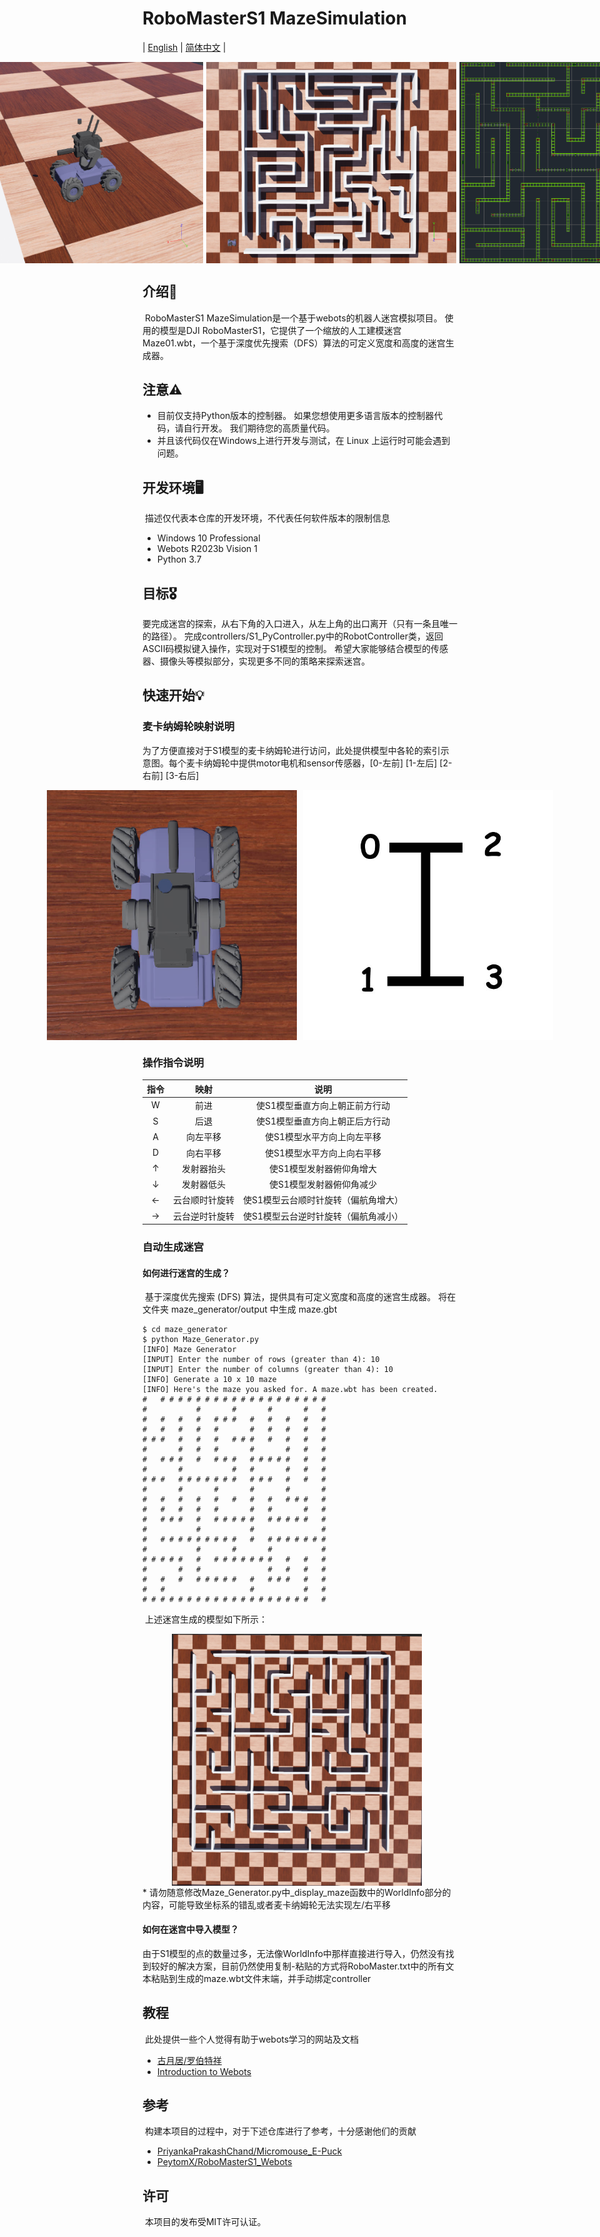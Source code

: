 # RoboMasterS1 MazeSimulation
| [English](README.md) | [简体中文](README_CN.md) |

<div align="center">
  <div style="display: flex; justify-content: center;">
    <img src="assets/RoboMasterS1.jpg" width="400" style="margin-right: 5px;"/>
    <img src="assets/Maze01_TopView.jpg" width="400" style="margin-right: 5px;"/>
    <img src="assets/Maze01_CAD.jpg" width="300" />
  </div>
</div>

## 介绍📰
​     RoboMasterS1 MazeSimulation是一个基于webots的机器人迷宫模拟项目。 使用的模型是DJI RoboMasterS1，它提供了一个缩放的人工建模迷宫Maze01.wbt，一个基于深度优先搜索（DFS）算法的可定义宽度和高度的迷宫生成器。

## 注意⚠️
* 目前仅支持Python版本的控制器。 如果您想使用更多语言版本的控制器代码，请自行开发。 我们期待您的高质量代码。
* 并且该代码仅在Windows上进行开发与测试，在 Linux 上运行时可能会遇到问题。

## 开发环境🖥️
​     描述仅代表本仓库的开发环境，不代表任何软件版本的限制信息
* Windows 10 Professional
* Webots R2023b Vision 1
* Python 3.7

## 目标🎖️
​    要完成迷宫的探索，从右下角的入口进入，从左上角的出口离开（只有一条且唯一的路径）。 完成controllers/S1_PyController.py中的RobotController类，返回ASCII码模拟键入操作，实现对于S1模型的控制。 希望大家能够结合模型的传感器、摄像头等模拟部分，实现更多不同的策略来探索迷宫。

## 快速开始💡
### 麦卡纳姆轮映射说明
​    为了方便直接对于S1模型的麦卡纳姆轮进行访问，此处提供模型中各轮的索引示意图。每个麦卡纳姆轮中提供motor电机和sensor传感器，[0-左前] [1-左后] [2-右前] [3-右后]
<div align="center">
  <div style="display: flex; justify-content: center;">
    <img src="assets/RoboMasterS1_TopView.jpg" width="400" style="margin-right: 10px;"/>
    <img src="assets/RoboMasterS1_idx_TopView.jpg" width="400" />
  </div>
</div>

### 操作指令说明
| 指令 | 映射 | 说明 | 
| :---------: | :------: | :--------: | 
|  W  | 前进 | 使S1模型垂直方向上朝正前方行动 |
|  S  | 后退 | 使S1模型垂直方向上朝正后方行动 |
|  A  | 向左平移 | 使S1模型水平方向上向左平移 |
|  D  | 向右平移 | 使S1模型水平方向上向右平移 |
|  ↑  | 发射器抬头 | 使S1模型发射器俯仰角增大 |
|  ↓  | 发射器低头 | 使S1模型发射器俯仰角减少 |
|  ←  | 云台顺时针旋转 | 使S1模型云台顺时针旋转（偏航角增大） |
|  →  | 云台逆时针旋转 | 使S1模型云台逆时针旋转（偏航角减小） |

### 自动生成迷宫
#### 如何进行迷宫的生成？
​    基于深度优先搜索 (DFS) 算法，提供具有可定义宽度和高度的迷宫生成器。 将在文件夹 maze_generator/output 中生成 maze.gbt
```
$ cd maze_generator
$ python Maze_Generator.py
[INFO] Maze Generator
[INPUT] Enter the number of rows (greater than 4): 10
[INPUT] Enter the number of columns (greater than 4): 10
[INFO] Generate a 10 x 10 maze
[INFO] Here's the maze you asked for. A maze.wbt has been created.
#   # # # # # # # # # # # # # # # # # # # 
#           #       #       #       #   # 
#   #   #   #   # # #   #   #   #   #   # 
#   #   #   #   #       #   #   #   #   # 
# # #   #   #   #   # # #   #   #   #   # 
#       #   #   #       #       #   #   # 
#   # # #   #   # # #   # # # # #   #   # 
#       #           #   #       #   #   # 
# # #   # # # # # # #   # # #   #   #   # 
#       #       #       #       #       # 
#   #   #   #   #   #   #   #   # # #   # 
#   #   #   #   #       #   #       #   # 
#   # # #   #   # # # # #   # # # # #   # 
#           #           #               # 
#   # # # # # # # # #   #   # # # # # # # 
#           #       #       #           # 
# # # # #   #   # # # # # # #   #   #   # 
#       #   #               #   #   #   # 
#   #   #   # # # # #   #   # # #   #   # 
#   #                   #           #   #
# # # # # # # # # # # # # # # # # # #   #
```
​    上述迷宫生成的模型如下所示：
<div align="center">
  <div style="display: flex; justify-content: center;">
    <img src="assets/Maze_Generate.jpg" width="400" style="margin-right: 10px;"/>
  </div>
</div>
* 请勿随意修改Maze_Generator.py中_display_maze函数中的WorldInfo部分的内容，可能导致坐标系的错乱或者麦卡纳姆轮无法实现左/右平移

#### 如何在迷宫中导入模型？
​    由于S1模型的点的数量过多，无法像WorldInfo中那样直接进行导入，仍然没有找到较好的解决方案，目前仍然使用复制-粘贴的方式将RoboMaster.txt中的所有文本粘贴到生成的maze.wbt文件末端，并手动绑定controller

## 教程
​    此处提供一些个人觉得有助于webots学习的网站及文档
* [古月居/罗伯特祥](https://www.guyuehome.com/author/60ab3d2d266b9)
* [Introduction to Webots](documents/Introduction%20to%20Webots.pdf)

## 参考
​    构建本项目的过程中，对于下述仓库进行了参考，十分感谢他们的贡献
* [PriyankaPrakashChand/Micromouse_E-Puck](https://github.com/PriyankaPrakashChand/Micromouse_E-Puck)
* [PeytomX/RoboMasterS1_Webots](https://github.com/PeytomX/RoboMasterS1_Webots.git)

## 许可
​    本项目的发布受MIT许可认证。